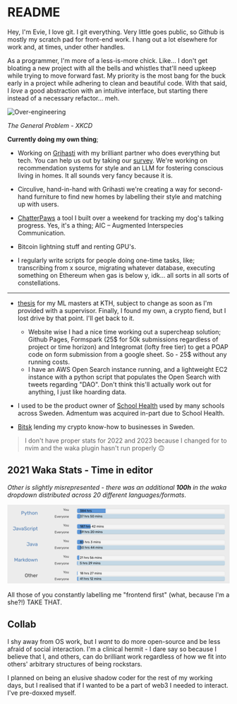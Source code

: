 # README

Hey, I'm Evie, I love git. I git everything. Very little goes public, so Github is mostly my scratch pad for front-end work. I hang out a lot elsewhere for work and, at times, under other handles.

As a programmer, I'm more of a less-is-more chick. Like... I don't get bloating a new project with all the bells and whistles that'll need upkeep while trying to move forward fast. My priority is the most bang for the buck early in a project while adhering to clean and beautiful code. With that said, I *love* a good abstraction with an intuitive interface, but starting there instead of a necessary refactor... meh.

![Over-engineering](https://imgs.xkcd.com/comics/the_general_problem.png)

*The General Problem - XKCD*

**Currently doing my own thing**;

- Working on [Grihasti](https://grihasti.space) with my brilliant partner who does everything but tech. You can help us out by taking our [survey](https://grihasti.space/research). We're working on recommendation systems for style and an LLM for fostering conscious living in homes. It all sounds very fancy because it is.

- Circulive, hand-in-hand with Grihasti we're creating a way for second-hand furniture to find new homes by labelling their style and matching up with users.

- [ChatterPaws](https://chatterpaws.xyz) a tool I built over a weekend for tracking my dog's talking progress. Yes, it's a thing; AIC – Augmented Interspecies Communication.

- Bitcoin lightning stuff and renting GPU's.

- I regularly write scripts for people doing one-time tasks, like; transcribing from x source, migrating whatever database, executing something on Ethereum when gas is below y, idk... all sorts in all sorts of constellations.

---

- [thesis](https://thesis.stenqvist.co) for my ML masters at KTH, subject to change as soon as I'm provided with a supervisor. Finally, I found my own, a crypto fiend, but I lost drive by that point. I'll get back to it.
    + Website wise I had a nice time working out a supercheap solution; Github Pages, Formspark (25$ for 50k submissions regardless of project or time horizon) and Integromat (lofty free tier) to get a POAP code on form submission from a google sheet. So - 25$ without any running costs.
    + I have an AWS Open Search instance running, and a lightweight EC2 instance with a python script that populates the Open Search with tweets regarding "DAO". Don't think this'll actually work out for anything, I just like hoarding data.

- I used to be the product owner of [School Health](https://www.admentum.se/elevhalsa/) used by many schools across Sweden. Admentum was acquired in-part due to School Health. 

- [Bitsk](https://bitsk.it) lending my crypto know-how to businesses in Sweden.

> I don't have proper stats for 2022 and 2023 because I changed for to nvim and the waka plugin hasn't run properly 🙃

## 2021 Waka Stats - Time in editor

*Other is slightly misrepresented - there was an additional **100h** in the waka dropdown distributed across 20 different languages/formats*.

![waka](waka_2021.png)

All those of you constantly labelling me "frontend first" (what, because I'm a she?!) TAKE THAT.

## Collab

<!-- "So, you've been a programmer for 10 years?" – for the longest time, I felt like a complete failure in the space. I did not have a fun time starting out at uni. I didn't realise that everyone was flailing. I didn't realise that my lightweight solutions were often as good as the over-engineered solutions I assumed were correct... I didn't understand that the biggest egos, the ones making me feel useless, were the ones who knew the absolute least. -->

I shy away from OS work, but I *want* to do more open-source and be less afraid of social interaction. I'm a clinical hermit - I dare say so because I believe that I, and others, can do brilliant work regardless of how we fit into others' arbitrary structures of being rockstars.

I planned on being an elusive shadow coder for the rest of my working days, but I realised that if I wanted to be a part of web3 I needed to interact. I've pre-doxxed myself.
